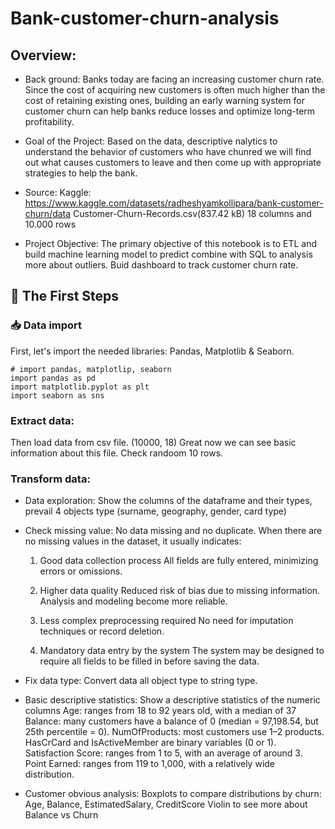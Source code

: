 # Bank-customer-churn-analysis

## Overview:
- Back ground:
Banks today are facing an increasing customer churn rate. Since the cost of acquiring new customers is often much higher than the cost of retaining existing ones, building an early warning system for customer churn can help banks reduce losses and optimize long-term profitability.

- Goal of the Project:
Based on the data, descriptive nalytics to understand the behavior of customers who have chunred  we will find out what causes customers to leave and then come up with appropriate strategies to help the bank.

- Source:
Kaggle: https://www.kaggle.com/datasets/radheshyamkollipara/bank-customer-churn/data
Customer-Churn-Records.csv(837.42 kB)
18 columns and 10.000 rows

- Project Objective:
The primary objective of this notebook is to ETL and build machine learning model to predict combine with SQL to analysis more about outliers.
Buid dashboard to track customer churn rate.
  

## 👣 The First Steps
### 📥 Data import
 First, let's import the needed libraries: Pandas, Matplotlib & Seaborn.
```code
# import pandas, matplotlip, seaborn
import pandas as pd
import matplotlib.pyplot as plt
import seaborn as sns
```

### Extract data:
 Then load data from csv file.
(10000, 18)
 Great now we can see basic information about this file.
 Check randoom 10 rows.

### Transform data:
- Data exploration:
  Show the columns of the dataframe and their types, prevail 4 objects type (surname, geography, gender, card type)
  
- Check missing value:
  No data missing and no duplicate.
  When there are no missing values in the dataset, it usually indicates:
  1. Good data collection process
  All fields are fully entered, minimizing errors or omissions.

  2. Higher data quality
  Reduced risk of bias due to missing information.
  Analysis and modeling become more reliable.

  3. Less complex preprocessing required
  No need for imputation techniques or record deletion.

  4. Mandatory data entry by the system
  The system may be designed to require all fields to be filled in before saving the data.

- Fix data type:
  Convert data all object type to string type.

- Basic descriptive statistics:
  Show a descriptive statistics of the numeric columns
  Age: ranges from 18 to 92 years old, with a median of 37
  Balance: many customers have a balance of 0 (median = 97,198.54, but 25th percentile = 0).
  NumOfProducts: most customers use 1–2 products.
  HasCrCard and IsActiveMember are binary variables (0 or 1).
  Satisfaction Score: ranges from 1 to 5, with an average of around 3.
  Point Earned: ranges from 119 to 1,000, with a relatively wide distribution.

- Customer obvious analysis:
  Boxplots to compare distributions by churn: Age, Balance, EstimatedSalary, CreditScore
  Violin to see more about Balance vs Churn









